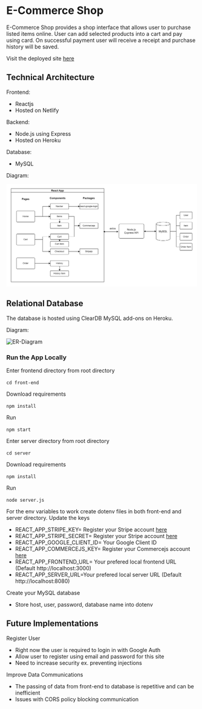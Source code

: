 # E-Commerce Shop

E-Commerce Shop provides a shop interface that allows user to purchase listed items online.
User can add selected products into a cart and pay using card. On successful payment user will receive a receipt and purchase history will be saved.

Visit the deployed site [here](https://mhcheng-shop.netlify.app/)

## Technical Architecture 

Frontend: 
 - Reactjs
 - Hosted on Netlify

Backend:
 - Node.js using Express
 - Hosted on Heroku

Database:
 - MySQL

Diagram:

![TechnicalArchitecture](Documentation/Architecture.png)

## Relational Database
The database is hosted using ClearDB MySQL add-ons on Heroku.

Diagram:

![ER-Diagram](Documentation/ER_Diagram.png)


### Run the App Locally

Enter frontend directory from root directory

`cd front-end`

Download requirements

`npm install`

Run

`npm start`

Enter server directory from root directory

`cd server`

Download requirements

`npm install`

Run

`node server.js`

For the env variables to work create dotenv files in both front-end and server directory.
Update the keys
- REACT_APP_STRIPE_KEY= Register your Stripe account [here](https://stripe.com/) 
- REACT_APP_STRIPE_SECRET= Register your Stripe account [here](https://stripe.com/)
- REACT_APP_GOOGLE_CLIENT_ID= Your Google Client ID
- REACT_APP_COMMERCEJS_KEY= Register your Commercejs account [here](https://commercejs.com/)
- REACT_APP_FRONTEND_URL= Your prefered local frontend URL (Default http://localhost:3000)
- REACT_APP_SERVER_URL=Your prefered local server URL (Default http://localhost:8080)

Create your MySQL database
- Store host, user, password, database name into dotenv

## Future Implementations

Register User
- Right now the user is required to login in with Google Auth
- Allow user to register using email and password for this site
- Need to increase security ex. preventing injections

Improve Data Communications
- The passing of data from front-end to database is repetitive and can be inefficient
- Issues with CORS policy blocking communication
